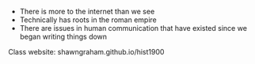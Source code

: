 -   There is more to the internet than we see
-   Technically has roots in the roman empire
-   There are issues in human communication that have existed since we began writing things down

Class website: shawngraham.github.io/hist1900